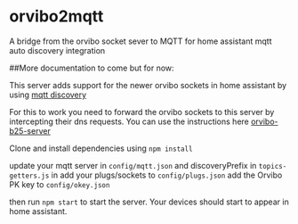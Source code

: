 # orvibo2mqtt
A bridge from the orvibo socket sever to MQTT for home assistant mqtt auto discovery integration

##More documentation to come but for now:

This server adds support for the newer orvibo sockets in home assistant by using [mqtt discovery](https://www.home-assistant.io/docs/mqtt/discovery/)

For this to work you need to forward the orvibo sockets to this server by intercepting their dns requests.
You can use the instructions here [orvibo-b25-server](https://github.com/sandysound/orvibo-b25-server)

Clone and install dependencies using `npm install`

update your mqtt server in `config/mqtt.json` and discoveryPrefix in `topics-getters.js` in
add your plugs/sockets to `config/plugs.json`
add the Orvibo PK key to `config/okey.json`

then run `npm start` to start the server. Your devices should start to appear in home assistant.
